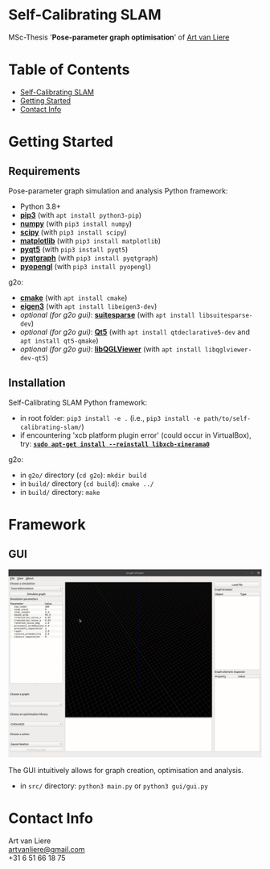 # Self-Calibrating SLAM

MSc-Thesis '**Pose-parameter graph optimisation**'  of [Art van Liere](mailto:artvanliere@gmail.com)

# Table of Contents

- [Self-Calibrating SLAM](#self-calibrating-slam)
- [Getting Started](#getting-started)
- [Contact Info](#contact-info)

# Getting Started

## Requirements

Pose-parameter graph simulation and analysis Python framework:
- Python 3.8+
- **[pip3](https://pypi.org/project/pip/)** (with ```apt install python3-pip```)
- **[numpy](https://numpy.org/)** (with ```pip3 install numpy```)
- **[scipy](https://scipy.org/)** (with ```pip3 install scipy```)
- **[matplotlib](https://matplotlib.org/)** (with ```pip3 install matplotlib```)
- **[pyqt5](https://pypi.org/project/PyQt5/)** (with ```pip3 install pyqt5```)
- **[pyqtgraph](http://www.pyqtgraph.org/)** (with  ```pip3 install pyqtgraph```)
- **[pyopengl](https://pypi.org/project/PyOpenGL/)** (with ```pip3 install pyopengl```)

g2o:
- **[cmake](https://cmake.org/)** (with ```apt install cmake```)
- **[eigen3](http://eigen.tuxfamily.org)** (with ```apt install libeigen3-dev```)
- _optional (for g2o gui)_: **[suitesparse](http://faculty.cse.tamu.edu/davis/suitesparse.html)** (with ```apt install libsuitesparse-dev```)
- _optional (for g2o gui)_: **[Qt5](http://qt-project.org)** (with ```apt install qtdeclarative5-dev``` and ```apt install qt5-qmake```)
- _optional (for g2o gui)_: **[libQGLViewer](http://libqglviewer.com/)** (with ```apt install libqglviewer-dev-qt5```)

## Installation

Self-Calibrating SLAM Python framework:
- in root folder: ```pip3 install -e .``` (i.e., ```pip3 install -e path/to/self-calibrating-slam/```)
- if encountering 'xcb platform plugin error' (could occur in VirtualBox), try: **[```sudo apt-get install --reinstall libxcb-xinerama0```](https://askubuntu.com/questions/308128/failed-to-load-platform-plugin-xcb-while-launching-qt5-app-on-linux-without)**

g2o:
- in ```g2o/``` directory (```cd g2o```): ```mkdir build```
- in ```build/``` directory (```cd build```): ```cmake ../```
- in ```build/``` directory: ```make```

# Framework

## GUI

![](doc/gif/peek_20210309.gif)

The GUI intuitively allows for graph creation, optimisation and analysis.
- in ```src/``` directory: ```python3 main.py``` or ```python3 gui/gui.py```

# Contact Info

Art van Liere\
[artvanliere@gmail.com](mailto:artvanliere@gmail.com)\
+31 6 51 66 18 75